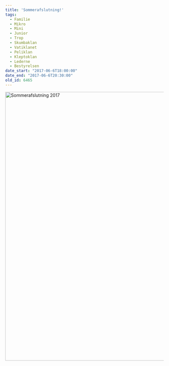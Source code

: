 ```yaml
---
title: 'Sommerafslutning!'
tags:
  - Familie
  - Mikro
  - Mini
  - Junior
  - Trop
  - Skumbaklan
  - Vatiklanet
  - Peliklan
  - Kleptoklan
  - Lederne
  - Bestyrelsen
date_start: "2017-06-6T18:00:00"
date_end: "2017-06-6T20:30:00"
old_id: 6465
---
```

<img src="http://i.imgur.com/4CQOSPW.png" title="Sommerafslutning 2017" style="max-width: 100%;" width="853" />